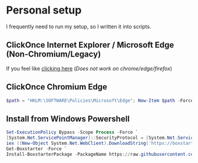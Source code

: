 # Personal setup

I frequently need to run my setup, so I written it into scripts.

## ClickOnce Internet Explorer / Microsoft Edge (Non-Chromium/Legacy)

If you feel like [clicking here](https://boxstarter.org/package/url?https://raw.githubusercontent.com/jespermonsted/setup/master/windows.ps1) (*Does not work on chrome/edge/firefox*)

## ClickOnce Chromium Edge

```powershell
$path = "HKLM:\SOFTWARE\Policies\Microsoft\Edge"; New-Item $path -Force | Out-Null; Set-ItemProperty -LiteralPath "$PATH" ClickOnceEnabled 1; start https://boxstarter.org/package/url?https://raw.githubusercontent.com/jespermonsted/setup/master/windows.ps1
```

## Install from Windows Powershell

```powershell
Set-ExecutionPolicy Bypass -Scope Process -Force `
[System.Net.ServicePointManager]::SecurityProtocol = [System.Net.ServicePointManager]::SecurityProtocol -bor 3072 `
iex ((New-Object System.Net.WebClient).DownloadString('https://boxstarter.org/bootstrapper.ps1')) `
Get-Boxstarter -Force `
Install-BoxstarterPackage -PackageName https://raw.githubusercontent.com/jespermonsted/setup/master/windows.ps1
```

